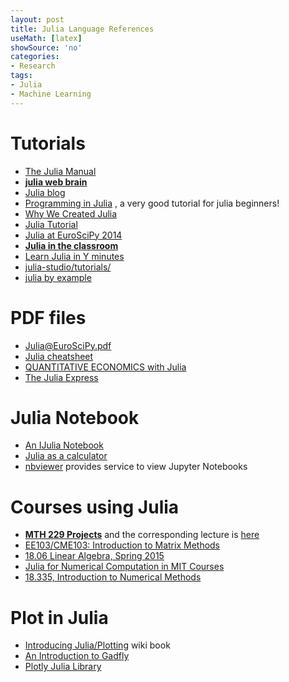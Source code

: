 ```yaml
---
layout: post
title: Julia Language References
useMath: [latex]
showSource: 'no'
categories:
- Research
tags:
- Julia
- Machine Learning
---
```


# Tutorials
 - [The Julia Manual][2]
 - [**julia web brain**][11]
 - [Julia blog][18]
 - [Programming in Julia][1] , a very good tutorial for julia beginners!
 - [Why We Created Julia][3]
 - [Julia Tutorial][4]
 - [Julia at EuroSciPy 2014][6]
 - [**Julia in the classroom**][12]
 - [Learn Julia in Y minutes][16]
 - [julia-studio/tutorials/][21]
 - [julia by example][23]
    
# PDF files
 - [Julia@EuroSciPy.pdf][7]
 - [Julia cheatsheet][15]
 - [QUANTITATIVE ECONOMICS with Julia][26]
 - [The Julia Express][27]

# Julia Notebook
 - [An IJulia Notebook][8]
 - [Julia as a calculator][9]
 - [nbviewer][20] provides service to view Jupyter Notebooks
 
# Courses using Julia
 - [**MTH 229 Projects**][5] and the corresponding lecture is [here][10]
 - [EE103/CME103: Introduction to Matrix Methods][13]
 - [18.06 Linear Algebra, Spring 2015][14]
 - [Julia for Numerical Computation in MIT Courses][17]
 - [18.335, Introduction to Numerical Methods][19]

# Plot in Julia
 - [Introducing Julia/Plotting][25] wiki book
 - [An Introduction to Gadfly][24]
 - [Plotly Julia Library][22]    


[27]: http://bogumilkaminski.pl/files/julia_express.pdf
[26]: http://quant-econ.net/_static/pdfs/jl-quant-econ.pdf
[25]: http://en.wikibooks.org/wiki/Introducing_Julia/Plotting
[24]: http://nbviewer.ipython.org/github/john9631/JuliaDocs/blob/master/GadflyTutorial/GadflyTutorial.ipynb
[23]: http://www.scolvin.com/juliabyexample/
[1]: http://quant-econ.net/jl/learning_julia.html
[2]: http://julia.readthedocs.org/en/latest/manual/
[3]: http://julialang.org/blog/2012/02/why-we-created-julia/
[4]: http://nbviewer.ipython.org/github/JuliaX/JuliaTutorial/blob/master/JuliaTutorial.ipynb?create=1
[5]: http://mth229.github.io/
[6]: https://github.com/stevengj/Julia-EuroSciPy14
[7]: https://github.com/stevengj/Julia-EuroSciPy14/raw/master/Julia%40EuroSciPy.pdf
[8]: http://nbviewer.ipython.org/github/stevengj/Julia-EuroSciPy14/blob/master/Overview.ipynb
[9]: http://mth229.github.io/229-projects/calculator.ipynb
[10]: http://www.math.csi.cuny.edu/~maher/teaching/2015/spring/lab/
[11]: http://webbrain.com/brainpage/brain/ACDE39E6-DF33-9199-E760-3408978F6B7C
[12]: http://julialang.org/teaching/
[13]: http://stanford.edu/class/ee103/index.html
[14]: http://web.mit.edu/18.06/www/psets.shtml
[15]: http://math.mit.edu/~stevenj/Julia-cheatsheet.pdf
[16]: http://learnxinyminutes.com/docs/julia/
[17]: https://github.com/csukuangfj/julia-mit
[18]: http://julialang.org/blog/
[19]: http://math.mit.edu/~stevenj/18.335/
[20]: http://nbviewer.ipython.org/
[21]: http://forio.com/labs/julia-studio/tutorials/
[22]: https://plot.ly/julia/